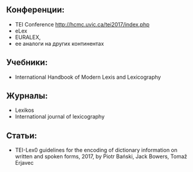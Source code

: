 ## Конференции:
* TEI Conference http://hcmc.uvic.ca/tei2017/index.php  
* eLex  
* EURALEX,  
* ее аналоги на других континентах
 
## Учебники:
* International Handbook of Modern Lexis and Lexicography  
 
## Журналы:
* Lexikos  
* International journal of lexicography  

## Статьи:  
* TEI-Lex0 guidelines for the encoding of dictionary information on written and spoken forms, 2017, by Piotr Bański, Jack Bowers, Tomaž Erjavec  
